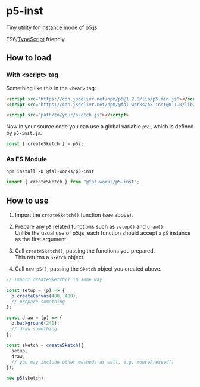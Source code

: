 # p5-inst

Tiny utility for [instance mode](https://github.com/processing/p5.js/wiki/Global-and-instance-mode) of [p5.js](https://p5js.org/).

ES6/[TypeScript](https://www.typescriptlang.org/) friendly.


## How to load

### With \<script\> tag

Something like this in the `<head>` tag:

```html
<script src="https://cdn.jsdelivr.net/npm/p5@1.2.0/lib/p5.min.js"></script>
<script src="https://cdn.jsdelivr.net/npm/@fal-works/p5-inst@0.1.0/lib/p5-inst.js"></script>

<script src="path/to/your/sketch.js"></script>
```

Now in your source code you can use a global variable `p5i`, which is defined by `p5-inst.js`.

```js
const { createSketch } = p5i;
```

### As ES Module

```text
npm install -D @fal-works/p5-inst
```

```js
import { createSketch } from "@fal-works/p5-inst";
```

## How to use

1. Import the `createSketch()` function (see above).

2. Prepare any `p5` related functions such as `setup()` and `draw()`.  
Unlike the usual use of p5.js, each function should accept a `p5` instance as the first argument.

3. Call `createSketch()`, passing the functions you prepared.  
This returns a `Sketch` object.

4. Call `new p5()`, passing the `Sketch` object you created above.

```js
// Import createSketch() in some way

const setup = (p) => {
  p.createCanvas(400, 400);
  // prepare something
};

const draw = (p) => {
  p.background(240);
  // draw something
};

const sketch = createSketch({
  setup,
  draw,
  // you may include other methods as well, e.g. mousePressed()
});

new p5(sketch);
```

